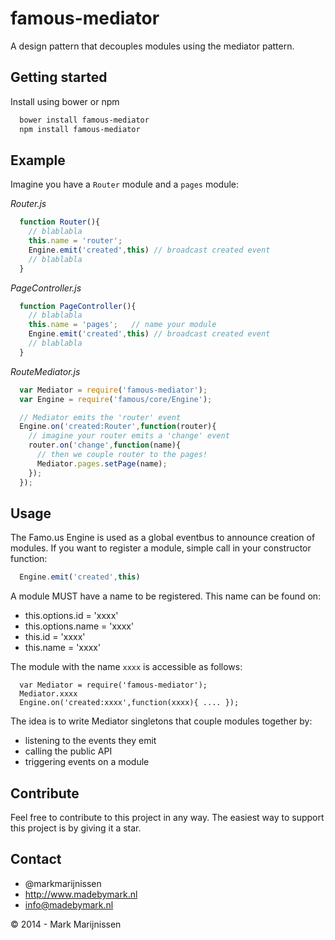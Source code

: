 famous-mediator
===============

A design pattern that decouples modules using the mediator pattern.

## Getting started

Install using bower or npm

```bash
  bower install famous-mediator
  npm install famous-mediator
```
## Example

Imagine you have a `Router` module and a `pages` module:

*Router.js*
```javascript
  function Router(){
    // blablabla
    this.name = 'router';
    Engine.emit('created',this) // broadcast created event
    // blablabla
  }
```

*PageController.js*
```javascript
  function PageController(){
    // blablabla
    this.name = 'pages';   // name your module
    Engine.emit('created',this) // broadcast created event
    // blablabla
  }
```

*RouteMediator.js*
```javascript
  var Mediator = require('famous-mediator');
  var Engine = require('famous/core/Engine');

  // Mediator emits the 'router' event
  Engine.on('created:Router',function(router){
    // imagine your router emits a 'change' event
    router.on('change',function(name){
      // then we couple router to the pages!
      Mediator.pages.setPage(name);
    });
  });
```

## Usage

The Famo.us Engine is used as a global eventbus to announce creation of modules. If you want to register a module, simple call in your constructor function:

```javascript
  Engine.emit('created',this)
````

A module MUST have a name to be registered. This name can be found on:

- this.options.id = 'xxxx'
- this.options.name = 'xxxx'
- this.id = 'xxxx'
- this.name = 'xxxx'

The module with the name `xxxx` is accessible as follows:

```
  var Mediator = require('famous-mediator');
  Mediator.xxxx
  Engine.on('created:xxxx',function(xxxx){ .... });
```

The idea is to write Mediator singletons that couple modules together by:

- listening to the events they emit
- calling the public API
- triggering events on a module


## Contribute

Feel free to contribute to this project in any way. The easiest way to support this project is by giving it a star.

## Contact
-   @markmarijnissen
-   http://www.madebymark.nl
-   info@madebymark.nl

© 2014 - Mark Marijnissen